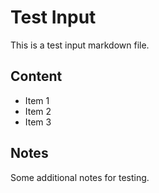 # Test Input

This is a test input markdown file.

## Content

- Item 1
- Item 2
- Item 3

## Notes

Some additional notes for testing.
